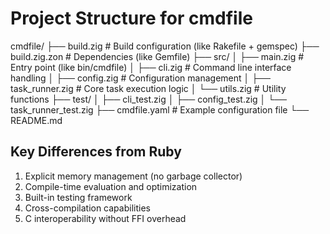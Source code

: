# Project Structure for cmdfile

cmdfile/
├── build.zig              # Build configuration (like Rakefile + gemspec)
├── build.zig.zon          # Dependencies (like Gemfile)
├── src/
│   ├── main.zig           # Entry point (like bin/cmdfile)
│   ├── cli.zig            # Command line interface handling
│   ├── config.zig         # Configuration management
│   ├── task_runner.zig    # Core task execution logic
│   └── utils.zig          # Utility functions
├── test/
│   ├── cli_test.zig
│   ├── config_test.zig
│   └── task_runner_test.zig
├── cmdfile.yaml           # Example configuration file
└── README.md

## Key Differences from Ruby

1. Explicit memory management (no garbage collector)
2. Compile-time evaluation and optimization
3. Built-in testing framework
4. Cross-compilation capabilities
5. C interoperability without FFI overhead
